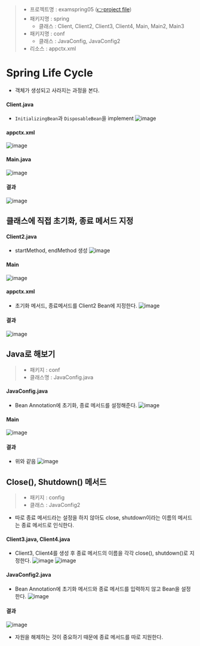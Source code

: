 
> - 프로젝트명 : examspring05 ([👉project file]())
> - 패키지명 : spring
>   - 클래스 : Client, Client2, Client3, Client4, Main, Main2, Main3
> - 패키지명 : conf
>   - 클래스 : JavaConfig, JavaConfig2
> - 리소스 : appctx.xml
# Spring Life Cycle
- 객체가 생성되고 사라지는 과정을 본다.

#### Client.java
- `InitializingBean`과 `DisposableBean`을 implement
![image](https://user-images.githubusercontent.com/79209568/121629499-424af780-cab6-11eb-9822-9d9536421d03.png)

#### appctx.xml
![image](https://user-images.githubusercontent.com/79209568/121630330-e5504100-cab7-11eb-9f86-de6b0c534a45.png)

#### Main.java
![image](https://user-images.githubusercontent.com/79209568/121630353-eed9a900-cab7-11eb-82f7-9ac674a0063c.png)

#### 결과
![image](https://user-images.githubusercontent.com/79209568/121635631-868fc500-cac1-11eb-84bd-a58a1a94146b.png)

## 클래스에 직접 초기화, 종료 메서드 지정
#### Client2.java
- startMethod, endMethod 생성
![image](https://user-images.githubusercontent.com/79209568/121633940-b4273f00-cabe-11eb-8e7c-3830cc3bbc83.png)

#### Main
![image](https://user-images.githubusercontent.com/79209568/121634011-d0c37700-cabe-11eb-8e27-fc0e96f5cc42.png)

#### appctx.xml
- 초기화 메서드, 종료메서드를 Client2 Bean에 지정한다.
![image](https://user-images.githubusercontent.com/79209568/121634053-e5a00a80-cabe-11eb-914d-7960dbae57d9.png)

#### 결과
![image](https://user-images.githubusercontent.com/79209568/121634118-010b1580-cabf-11eb-8689-8d72e9b330b1.png)

## Java로 해보기
> - 패키지 : conf
> - 클래스명 : JavaConfig.java


#### JavaConfig.java
- Bean Annotation에 초기화, 종료 메서드를 설정해준다.
![image](https://user-images.githubusercontent.com/79209568/121634296-3f083980-cabf-11eb-8c1b-69637257e16b.png)

#### Main
![image](https://user-images.githubusercontent.com/79209568/121634532-b3db7380-cabf-11eb-936c-1464fea1e17d.png)

#### 결과 
- 위와 같음
![image](https://user-images.githubusercontent.com/79209568/121634563-be960880-cabf-11eb-8ba4-dcee5e5bbe48.png)

## Close(), Shutdown() 메서드
> - 패키지 : config
> - 클래스 : JavaConfig2

- 따로 종료 메서드라는 설정을 하지 않아도 close, shutdown이라는 이름의 메서드는 종료 메서드로 인식한다.
#### Client3.java, Client4.java
- Client3, Client4를 생성 후 종료 메서드의 이름을 각각 close(), shutdown()로 지정한다.
![image](https://user-images.githubusercontent.com/79209568/121634673-f69d4b80-cabf-11eb-99ca-265078a0d817.png)
![image](https://user-images.githubusercontent.com/79209568/121634680-f9983c00-cabf-11eb-9f6c-3aeca1577f12.png)

#### JavaConfig2.java
- Bean Annotation에 초기화 메서드와 종료 메서드를 입력하지 않고 Bean을 설정한다.
![image](https://user-images.githubusercontent.com/79209568/121635322-023d4200-cac1-11eb-8736-244f30469d6e.png)


#### 결과
![image](https://user-images.githubusercontent.com/79209568/121635369-16813f00-cac1-11eb-9be2-27d08a4f98d5.png)

- 자원을 해제하는 것이 중요하기 때문에 종료 메서드를 따로 지원한다.
